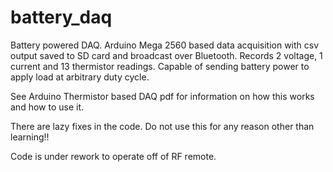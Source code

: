 # battery_daq
Battery powered DAQ. Arduino Mega 2560 based data acquisition with csv output saved to SD card and broadcast over Bluetooth. Records 2 voltage, 1 current and 13 thermistor readings. 
Capable of sending battery power to apply load at arbitrary duty cycle.

See Arduino Thermistor based DAQ pdf for information on how this works and how to use it.

There are lazy fixes in the code. Do not use this for any reason other than learning!!

Code is under rework to operate off of RF remote.
